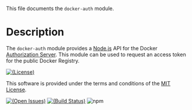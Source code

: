 This file documents the `docker-auth` module.

# Description

The `docker-auth` module provides a [Node.js][] API for the Docker
[Authorization Server][].
This module can be used to request an access token for the public Docker
Registry.

[![(License)](https://img.shields.io/badge/license-MIT-blue.svg)][MIT]

This software is provided under the terms and conditions of the
[MIT License][MIT].

[Node.js]: https://nodejs.org/en/
[Authorization Server]: https://docs.docker.com/registry/spec/auth/token/#authorization-server-endpoint-descriptions
[MIT]: https://opensource.org/licenses/MIT

[![(Open Issues)](https://img.shields.io/bitbucket/issues/kazssym/docker-auth-node.svg)][open issues]
[![(Build Status)](https://linuxfront-functions.azurewebsites.net/api/bitbucket/build/kazssym/docker-auth-node?branch=master)][pipelines]
![npm](https://img.shields.io/npm/v/@kazssym/docker-auth.svg)

[Open issues]: https://bitbucket.org/kazssym/docker-auth-node/issues?status=new&status=open
[Pipelines]: https://bitbucket.org/kazssym/docker-auth-node/addon/pipelines/home
